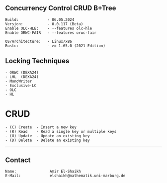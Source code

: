 ## Concurrency Control CRUD B+Tree
    Build:             - 06.05.2024
    Version:           - 0.0.117 (Beta)
    Enable OLC-HLE:    - --features olc-hle
    Enable ORWC-FAIR   - --features orwc-fair

    OS/Architecture:   - Linux/x86
    Rustc:             - >= 1.65.0 (2021 Edition)
## Locking Techniques
    - ORWC (DEXA24)
    - LHL  (DEXA24)
    - MonoWriter
    - Exclusive-LC
    - OLC
    - HL
# CRUD
    - (C) Create  - Insert a new key
    - (R) Read    - Read a single key or multiple keys
    - (U) Update  - Update an existing key
    - (D) Delete  - Delete an existing key
---------------------------------------

## Contact
    Name:               Amir El-Shaikh
    E-Mail:             elshaikh@mathematik.uni-marburg.de
